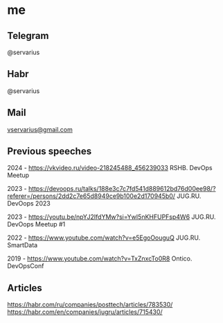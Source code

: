 # me

## Telegram
@servarius

## Habr
@servarius

## Mail
vservarius@gmail.com

## Previous speeches 

2024 - https://vkvideo.ru/video-218245488_456239033 RSHB. DevOps Meetup

2023 - https://devoops.ru/talks/188e3c7c7fd541d889612bd76d00ee98/?referer=/persons/2dd2c7e65d8949ce9b100e2d170945b0/ JUG.RU. DevOops 2023

2023 - https://youtu.be/npYJ2IfdYMw?si=YwI5nKHFUPFsp4W6 JUG.RU. DevOops Meetup #1

2022 - https://www.youtube.com/watch?v=e5EgoOouguQ JUG.RU. SmartData

2019 - https://www.youtube.com/watch?v=TxZnxcTo0R8 Ontico. DevOpsConf


## Articles

https://habr.com/ru/companies/posttech/articles/783530/
https://habr.com/en/companies/jugru/articles/715430/


